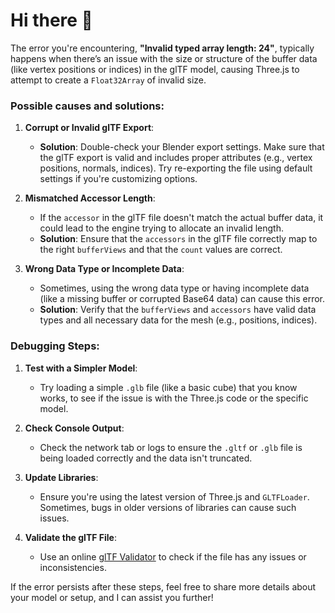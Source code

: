 # Hi there 👋
The error you're encountering, **"Invalid typed array length: 24"**, typically happens when there’s an issue with the size or structure of the buffer data (like vertex positions or indices) in the glTF model, causing Three.js to attempt to create a `Float32Array` of invalid size.

### Possible causes and solutions:

1. **Corrupt or Invalid glTF Export**:
   - **Solution**: Double-check your Blender export settings. Make sure that the glTF export is valid and includes proper attributes (e.g., vertex positions, normals, indices). Try re-exporting the file using default settings if you're customizing options.

2. **Mismatched Accessor Length**:
   - If the `accessor` in the glTF file doesn't match the actual buffer data, it could lead to the engine trying to allocate an invalid length.
   - **Solution**: Ensure that the `accessors` in the glTF file correctly map to the right `bufferViews` and that the `count` values are correct. 

3. **Wrong Data Type or Incomplete Data**:
   - Sometimes, using the wrong data type or having incomplete data (like a missing buffer or corrupted Base64 data) can cause this error.
   - **Solution**: Verify that the `bufferViews` and `accessors` have valid data types and all necessary data for the mesh (e.g., positions, indices).

### Debugging Steps:
1. **Test with a Simpler Model**:
   - Try loading a simple `.glb` file (like a basic cube) that you know works, to see if the issue is with the Three.js code or the specific model.

2. **Check Console Output**:
   - Check the network tab or logs to ensure the `.gltf` or `.glb` file is being loaded correctly and the data isn't truncated.

3. **Update Libraries**:
   - Ensure you're using the latest version of Three.js and `GLTFLoader`. Sometimes, bugs in older versions of libraries can cause such issues.

4. **Validate the glTF File**:
   - Use an online [glTF Validator](https://github.khronos.org/glTF-Validator/) to check if the file has any issues or inconsistencies.

If the error persists after these steps, feel free to share more details about your model or setup, and I can assist you further!

<!--
**OkRathod/OkRathod** is a ✨ _special_ ✨ repository because its `README.md` (this file) appears on your GitHub profile.

Here are some ideas to get you started:

- 🔭 I’m currently working on ...
- 🌱 I’m currently learning ...
- 👯 I’m looking to collaborate on ...
- 🤔 I’m looking for help with ...
- 💬 Ask me about ...
- 📫 How to reach me: ...
- 😄 Pronouns: ...
- ⚡ Fun fact: ...
-->
